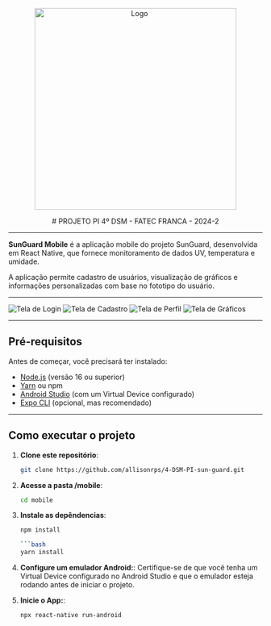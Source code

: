 <p align="center">
  <img src="design/logoblack.png" alt="Logo" width="400"/>
</p>

<p align="center">
# PROJETO PI 4º DSM - FATEC FRANCA - 2024-2
</p>

---

**SunGuard Mobile** 
é a aplicação mobile do projeto SunGuard, desenvolvida em React Native, que fornece monitoramento de dados UV, temperatura e umidade. 

A aplicação permite cadastro de usuários, visualização de gráficos e informações personalizadas com base no fototipo do usuário.

---

![Tela de Login](../prints/mobile-login.PNG)
![Tela de Cadastro](../prints/mobile-cadastro.PNG)
![Tela de Perfil](../prints/mobile-perfil.PNG)
![Tela de Gráficos](../prints/mobile-graficos.PNG)

---

## **Pré-requisitos**

Antes de começar, você precisará ter instalado:

- [Node.js](https://nodejs.org/) (versão 16 ou superior)
- [Yarn](https://classic.yarnpkg.com/lang/en/docs/install/) ou npm
- [Android Studio](https://developer.android.com/studio) (com um Virtual Device configurado)
- [Expo CLI](https://docs.expo.dev/get-started/installation/) (opcional, mas recomendado)

---

## **Como executar o projeto**

1. **Clone este repositório**:
   ```bash
   git clone https://github.com/allisonrps/4-DSM-PI-sun-guard.git

2. **Acesse a pasta /mobile**:

   ```bash
   cd mobile

3. **Instale as depêndencias**:

   ```bash
   npm install

   ```bash
   yarn install

4. **Configure um emulador Android:**:
Certifique-se de que você tenha um Virtual Device configurado no Android Studio 
e que o emulador esteja rodando antes de iniciar o projeto.

5. **Inicie o App:**:
   ```bash
   npx react-native run-android


